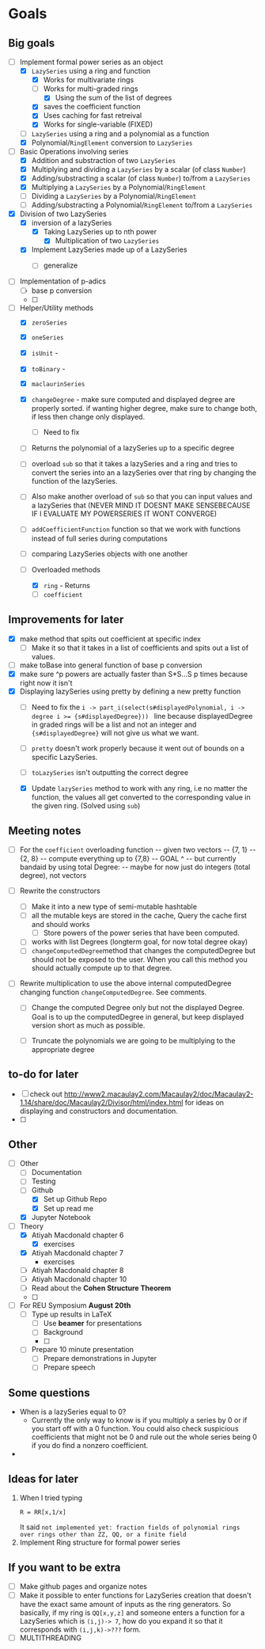 # Goals

## Big goals

- [ ] Implement formal power series as an object
  - [X] `LazySeries` using a ring and function
    - [X] Works for multivariate rings
    - [ ] Works for multi-graded rings
      - [X] Using the sum of the list of degrees
    - [X] saves the coefficient function
    - [X] Uses caching for fast retreival
    - [X] Works for single-variable (FIXED)
  - [ ] `LazySeries` using a ring and a polynomial as a function
  - [X] Polynomial/`RingElement` conversion to `LazySeries`

- [ ] Basic Operations involving series
  - [X] Addition and substraction of two `LazySeries`
  - [X] Multiplying and dividing a `LazySeries` by a scalar (of class `Number`)
  - [X] Adding/substracting a scalar (of class `Number`) to/from a `LazySeries`
  - [X] Multiplying a `LazySeries` by a Polynomial/`RingElement`
  - [ ] Dividing a `LazySeries` by a Polynomial/`RingElement`
  - [ ] Adding/substracting a Polynomial/`RingElement` to/from a `LazySeries`

- [X] Division of two LazySeries
  - [X] inversion of a lazySeries
    - [X] Taking LazySeries up to nth power
      - [X] Multiplication of two `LazySeries`
  - [X] Implement LazySeries made up of a LazySeries
    - [ ] generalize
  

- [ ] Implementation of p-adics
  - [ ] base p conversion
  - [ ] 

- [ ] Helper/Utility methods
  - [X] `zeroSeries`
  - [X] `oneSeries`
  - [X] `isUnit` -
  - [X] `toBinary` - 
  - [X] `maclaurinSeries`
  - [X] `changeDegree` - make sure computed and displayed degree are properly sorted. if wanting higher degree, make sure to change both, if less then change only displayed.
    - [ ] Need to fix
  - [ ] Returns the polynomial of a lazySeries up to a specific degree
  - [ ] overload `sub` so that it takes a lazySeries and a ring and tries to convert the series into an a lazySeries over that ring by changing the function of the lazySeries.
  - [ ] Also make another overload of `sub` so that you can input values and a lazySeries that (NEVER MIND IT DOESNT MAKE SENSEBECAUSE IF I EVALUATE MY POWERSERIES IT WONT CONVERGE)
  - [ ] `addCoefficientFunction` function so that we work with functions instead of full series during computations
  - [ ] comparing LazySeries objects with one another
  
  -[ ] Overloaded methods
    - [X] `ring` - Returns 
    - [ ] `coefficient`

## Improvements for later
- [X] make method that spits out coefficient at specific index
  - [ ] Make it so that it takes in a list of coefficients and spits out a list of values.
- [ ] make toBase into general function of base p conversion
- [X] make sure ^p powers are actually faster than S*S...S p times because right now it isn't
- [X] Displaying lazySeries using pretty by defining a new pretty function
  - [ ] Need to fix the ```i -> part_i(select(s#displayedPolynomial, i -> degree i >= {s#displayedDegree})) ``` line because displayedDegree in graded rings will be a list and not an integer and `{s#displayedDegree}` will not give us what we want. 
  - [ ] `pretty` doesn't work properly because it went out of bounds on a specific LazySeries.
  - [ ] `toLazySeries` isn't outputting the correct degree
  - [X] Update `lazySeries` method to work with any ring, i.e no matter the function, the values all get converted to the corresponding value in the given ring. (Solved using `sub`)


## Meeting notes 
- [ ] For the `coefficient` overloading function
-- given two vectors
-- {7, 1}
-- {2, 8}
-- compute everything up to {7,8} 
-- GOAL ^
-- but currently bandaid by using total Degree:
-- maybe for now just do integers (total degree), not vectors

- [ ] Rewrite the constructors
  - [ ] Make it into a new type of semi-mutable hashtable
  - [ ] all the mutable keys are stored in the cache, Query the cache first and should works
    - [ ] Store powers of the power series that have been computed.
  - [ ] works with list Degrees (longterm goal, for now total degree okay)
  - [ ] `changeComputedDegree`method that changes the computedDegree but should not be exposed to the user. When you call this method you should actually compute up to that degree.
- [ ] Rewrite multiplication to use the above internal computedDegree changing function `changeComputedDegree`. See comments. 
  - [ ] Change the computed Degree only but not the displayed Degree. Goal is to up the computedDegree in general, but keep displayed version short as much as possible.
  - [ ] Truncate the polynomials we are going to be multiplying to the appropriate degree
  


## to-do for later
- [ ] check out http://www2.macaulay2.com/Macaulay2/doc/Macaulay2-1.14/share/doc/Macaulay2/Divisor/html/index.html for ideas on displaying and constructors and documentation.
- [ ] 
## Other
- [ ] Other 
  - [ ] Documentation
  - [ ] Testing
  - [ ] Github
    - [X] Set up Github Repo
    - [X] Set up read me
  - [X] Jupyter Notebook

- [ ] Theory
  - [X] Atiyah Macdonald chapter 6
    - [X] exercises 
  - [X] Atiyah Macdonald chapter 7
    - exercises
  - [ ] Atiyah Macdonald chapter 8
  - [ ] Atiyah Macdonald chapter 10
  - [ ] Read about the **Cohen Structure Theorem**
  - [ ] 
  
- [ ] For REU Symposium **August 20th** 
  - [ ] Type up results in LaTeX
    - [ ] Use **beamer** for presentations
    - [ ] Background 
    - [ ] 
  - [ ] Prepare 10 minute presentation 
    - [ ] Prepare demonstrations in Jupyter
    - [ ] Prepare speech

## Some questions
- When is a lazySeries equal to 0?
  - Currently the only way to know is if you multiply a series by 0 or if you start off with a 0 function. You could also check suspicious coefficients that might not be 0 and rule out the whole series being 0 if you do find a nonzero coefficient. 
- 


## Ideas for later
1. When I tried typing
    ```
    R = RR[x,1/x]
    ```
    It said 
    ``not implemented yet: fraction fields of polynomial rings over rings other than ZZ, QQ, or a finite field``
2. Implement Ring structure for formal power series


## If you want to be extra
- [ ] Make github pages and organize notes
- [ ] Make it possible to enter functions for LazySeries creation that doesn't have the exact same amount of inputs as the ring generators. So basically, if my ring is `QQ[x,y,z]` and someone enters a function for a LazySeries which is `(i,j)-> 7`, how do you expand it so that it corresponds with `(i,j,k)->???` form.
- [ ] MULTITHREADING 